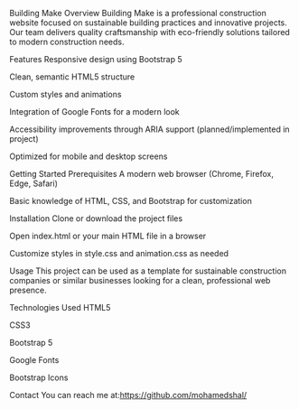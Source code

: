 Building Make
Overview
Building Make is a professional construction website focused on sustainable building practices and innovative projects. Our team delivers quality craftsmanship with eco-friendly solutions tailored to modern construction needs.

Features
Responsive design using Bootstrap 5

Clean, semantic HTML5 structure

Custom styles and animations

Integration of Google Fonts for a modern look

Accessibility improvements through ARIA support (planned/implemented in project)

Optimized for mobile and desktop screens

Getting Started
Prerequisites
A modern web browser (Chrome, Firefox, Edge, Safari)

Basic knowledge of HTML, CSS, and Bootstrap for customization

Installation
Clone or download the project files

Open index.html or your main HTML file in a browser

Customize styles in style.css and animation.css as needed

Usage
This project can be used as a template for sustainable construction companies or similar businesses looking for a clean, professional web presence.

Technologies Used
HTML5

CSS3

Bootstrap 5

Google Fonts

Bootstrap Icons

Contact
You can reach me at:https://github.com/mohamedshal/
